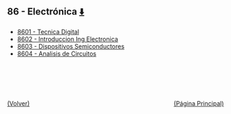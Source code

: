 
<html>
<body>
<h2>86 - Electrónica <a href="https://downgit.github.io/#/home?url=https://github.com/Apuntes-FIUBA/Apuntes-Electronica/tree/main/86 - Electrónica" style="font-size:20px">  ⬇️ </a></h2>
<ul>
    <li><a href="8601 - Tecnica Digital">8601 - Tecnica Digital</a></li>
    <li><a href="8602 - Introduccion Ing Electronica">8602 - Introduccion Ing Electronica</a></li>
    <li><a href="8603 - Dispositivos Semiconductores">8603 - Dispositivos Semiconductores</a></li>
    <li><a href="8604 - Analisis de Circuitos">8604 - Analisis de Circuitos</a></li>
</ul>
</body>
</html>


<br><br><br><br><br><a href="../" style="float: left">(Volver)</a> <a href="https://apuntes-fiuba.github.io/Apuntes-Electronica" style="float: right">(Página Principal)</a>
